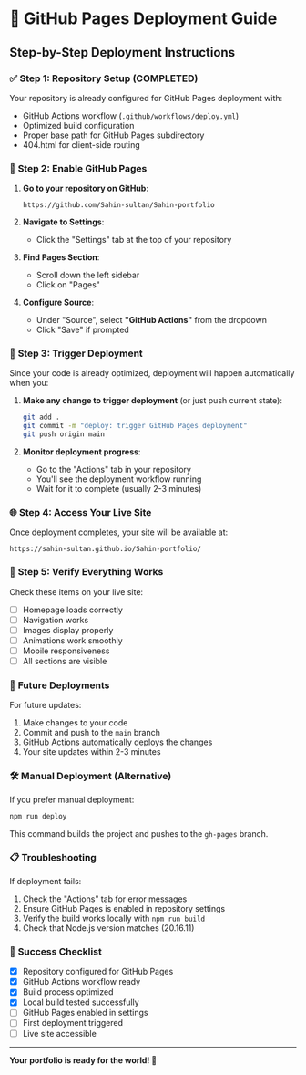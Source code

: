 # 🚀 GitHub Pages Deployment Guide

## Step-by-Step Deployment Instructions

### ✅ **Step 1: Repository Setup (COMPLETED)**
Your repository is already configured for GitHub Pages deployment with:
- GitHub Actions workflow (`.github/workflows/deploy.yml`)
- Optimized build configuration
- Proper base path for GitHub Pages subdirectory
- 404.html for client-side routing

### 🔧 **Step 2: Enable GitHub Pages**

1. **Go to your repository on GitHub**:
   ```
   https://github.com/Sahin-sultan/Sahin-portfolio
   ```

2. **Navigate to Settings**:
   - Click the "Settings" tab at the top of your repository

3. **Find Pages Section**:
   - Scroll down the left sidebar
   - Click on "Pages"

4. **Configure Source**:
   - Under "Source", select **"GitHub Actions"** from the dropdown
   - Click "Save" if prompted

### 🚀 **Step 3: Trigger Deployment**

Since your code is already optimized, deployment will happen automatically when you:

1. **Make any change to trigger deployment** (or just push current state):
   ```bash
   git add .
   git commit -m "deploy: trigger GitHub Pages deployment"
   git push origin main
   ```

2. **Monitor deployment progress**:
   - Go to the "Actions" tab in your repository
   - You'll see the deployment workflow running
   - Wait for it to complete (usually 2-3 minutes)

### 🌐 **Step 4: Access Your Live Site**

Once deployment completes, your site will be available at:
```
https://sahin-sultan.github.io/Sahin-portfolio/
```

### 📱 **Step 5: Verify Everything Works**

Check these items on your live site:
- [ ] Homepage loads correctly
- [ ] Navigation works
- [ ] Images display properly
- [ ] Animations work smoothly
- [ ] Mobile responsiveness
- [ ] All sections are visible

### 🔄 **Future Deployments**

For future updates:
1. Make changes to your code
2. Commit and push to the `main` branch
3. GitHub Actions automatically deploys the changes
4. Your site updates within 2-3 minutes

### 🛠️ **Manual Deployment (Alternative)**

If you prefer manual deployment:
```bash
npm run deploy
```

This command builds the project and pushes to the `gh-pages` branch.

### 📋 **Troubleshooting**

If deployment fails:
1. Check the "Actions" tab for error messages
2. Ensure GitHub Pages is enabled in repository settings
3. Verify the build works locally with `npm run build`
4. Check that Node.js version matches (20.16.11)

### 🎉 **Success Checklist**

- [x] Repository configured for GitHub Pages
- [x] GitHub Actions workflow ready
- [x] Build process optimized
- [x] Local build tested successfully
- [ ] GitHub Pages enabled in settings
- [ ] First deployment triggered
- [ ] Live site accessible

---

**Your portfolio is ready for the world! 🌟**